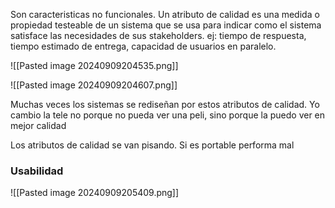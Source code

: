  Son caracteristicas no funcionales. Un atributo de calidad es una medida o propiedad testeable de un sistema que se usa para indicar como el sistema satisface las necesidades de sus stakeholders. 
 ej: tiempo de respuesta, tiempo estimado de entrega, capacidad de usuarios en paralelo.

![[Pasted image 20240909204535.png]]


![[Pasted image 20240909204607.png]]


Muchas veces los sistemas se rediseñan por estos atributos de calidad. Yo cambio la tele no porque no pueda ver una peli, sino porque la puedo ver en mejor calidad


Los atributos de calidad se van pisando. Si es portable performa mal


### Usabilidad 
![[Pasted image 20240909205409.png]]
